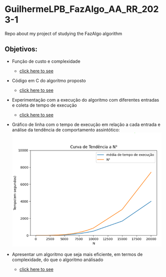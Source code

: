 # GuilhermeLPB_FazAlgo_AA_RR_2023-1

Repo about my project of studying the FazAlgo algorithm

## Objetivos:

-   Função de custo e complexidade
    -   [click here to see](./files/costFunction_Complexity.pdf)
-   Código em C do algoritmo proposto
    -   [click here to see](./code/main.c)
-   Experimentação com a execução do algoritmo com diferentes entradas e coleta de tempo de execução
    -   [click here to see](./files/testsresults.md)

-   Gráfico de linha com o tempo de execução em relação a cada entrada e análise da tendência de comportamento assintótico:
    ![grafico](/files/graphicalrepresentation.png)
-   Apresentar um algoritmo que seja mais eficiente, em termos de complexidade, do que o algoritmo análisado
    -   [click here to see](./files/Algoritmo%20FazAlgo%20apresenta%C3%A7%C3%A3o.pdf)
